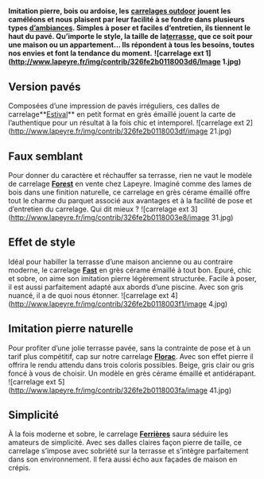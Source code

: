 ##
**Imitation pierre, bois ou ardoise, les** [**carrelages outdoor**](/carrelage-terrasse-CCN0219) **jouent les caméléons et nous plaisent par leur facilité à se fondre dans plusieurs types [d’ambiances](/exterieur-jardin-CCU0008). Simples à poser et faciles d’entretien, ils tiennent le haut du pavé. Qu’importe le style, la taille de la**[**terrasse**](/lames-terrasses-caillebotis-CCN688029)**, que ce soit pour une maison ou un appartement… Ils répondent à tous les besoins, toutes nos envies et font la tendance du moment.**
**![carrelage ext 1](http://www.lapeyre.fr/img/contrib/326fe2b0118003d6/Image 1.jpg)**
##  Version pavés
Composées d’une impression de pavés irréguliers, ces dalles de carrelage**[Estival](/carrelage-estival-30-x-60-cm-FPC440225)** en petit format en grès émaillé jouent la carte de l’authentique pour un résultat à la fois chic et intemporel.
![carrelage ext 2](http://www.lapeyre.fr/img/contrib/326fe2b0118003df/image 21.jpg)
##  Faux semblant
Pour donner du caractère et réchauffer sa terrasse, rien ne vaut le modèle de carrelage **[Forest](/carrelage-forest-20-x-80-cm-FPC643159)** en vente chez Lapeyre. Imaginé comme des lames de bois dans une finition naturelle, ce carrelage en grès cérame émaillé offre tout le charme du parquet associé aux avantages et à la facilité de pose et d’entretien du carrelage. Qui dit mieux ?
![carrelage ext 3](http://www.lapeyre.fr/img/contrib/326fe2b0118003e8/image 31.jpg)
##  Effet de style
Idéal pour habiller la terrasse d’une maison ancienne ou au contraire moderne, le carrelage **[Fast](/carrelage-fast-34-x-34-cm-FPC643012)** en grès cérame émaillé à tout bon. Epuré, chic et sobre, on aime son imitation pierre légèrement structurée. Facile à poser, il est aussi parfaitement adapté aux abords d’une piscine. Avec son gris nuancé, il a de quoi nous étonner.
![carrelage ext 4](http://www.lapeyre.fr/img/contrib/326fe2b0118003f1/image 4.jpg)
##  Imitation pierre naturelle
Pour profiter d’une jolie terrasse pavée, sans la contrainte de pose et à un tarif plus compétitif, cap sur notre carrelage **[Florac](/carrelage-florac-34-x-34-cm-FPC643043)**. Avec son effet pierre il offrira le rendu attendu dans trois coloris possibles. Beige, gris clair ou gris foncé à vous de choisir. Un modèle en grès cérame émaillé et antidérapant.
![carrelage ext 5](http://www.lapeyre.fr/img/contrib/326fe2b0118003fa/image 41.jpg)
##  Simplicité
À la fois moderne et sobre, le carrelage **[Ferrières](/carrelage-ferrieres-30-x-30-cm-FPC643016)** saura séduire les amateurs de simplicité. Avec ses dalles claires façon pierre de taille, ce carrelage s’impose avec sobriété sur la terrasse et s’intègre parfaitement dans son environnement. Il fera aussi écho aux façades de maison en crépis.